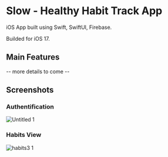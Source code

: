 # Slow - Healthy Habit Track App


iOS App built using Swift, SwiftUI, Firebase.

Builded for iOS 17.

## Main Features

-- more details to come --


## Screenshots

### Authentification

![Untitled 1](https://github.com/VinterMarco/Slow/assets/95470600/93ed4540-b9c4-4268-902e-07788129a4c1)


### Habits View

![habits3 1](https://github.com/VinterMarco/Slow/assets/95470600/73990524-9bdc-435f-823c-de7b71bc1536)

